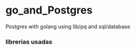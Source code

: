 # go_and_Postgres
Postgres with golang  using  lib/pq and sql/database 

<h3> librerias usadas </h3>
